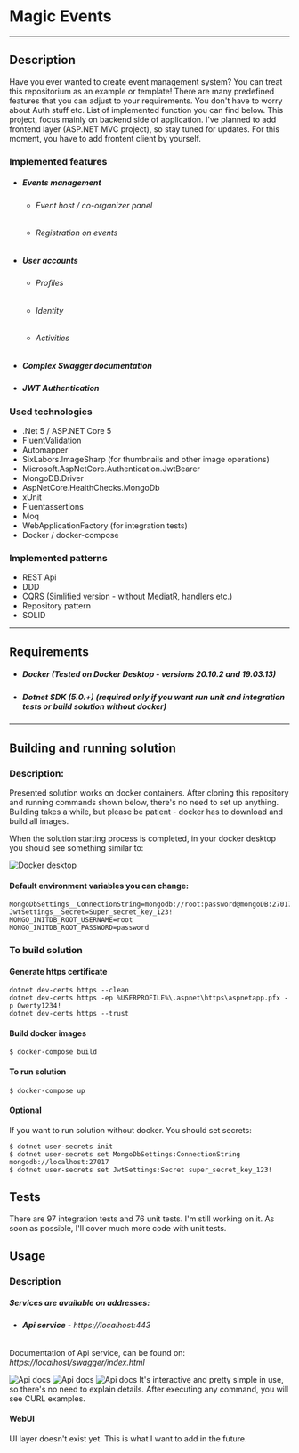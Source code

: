 # Magic Events
***
## Description
Have you ever wanted to create event management system? You can treat this repositorium as an example or template! There are many predefined features that you can adjust to your requirements. You don't have to worry about Auth stuff etc. List of implemented function you can find below. This project, focus mainly on backend side of application. I've planned to add frontend layer (ASP.NET MVC project), so stay tuned for updates. For this moment, you have to add frontent client by yourself. 
### Implemented features
* ##### Events management
    * ###### Event host / co-organizer panel
    * ###### Registration on events
* ##### User accounts
    * ###### Profiles 
    * ###### Identity
    * ###### Activities
* ##### Complex Swagger documentation
* ##### JWT Authentication
### Used technologies
* .Net 5 / ASP.NET Core 5
* FluentValidation
* Automapper
* SixLabors.ImageSharp (for thumbnails and other image operations)
* Microsoft.AspNetCore.Authentication.JwtBearer
* MongoDB.Driver
* AspNetCore.HealthChecks.MongoDb
* xUnit
* Fluentassertions
* Moq
* WebApplicationFactory (for integration tests)
* Docker / docker-compose
### Implemented patterns
* REST Api
* DDD
* CQRS (Simlified version - without MediatR, handlers etc.)
* Repository pattern
* SOLID
***
## Requirements
* ##### **Docker (Tested on Docker Desktop - versions 20.10.2 and 19.03.13)** 
* ##### **Dotnet SDK (5.0.+)** *(required only if you want run unit and integration tests or build solution without docker)*
***
## Building and running solution

### Description:
Presented solution works on docker containers. After cloning this repository and running commands shown below, there's no need to set up anything. Building takes a while, but please be patient - docker has to download and build all images.

When the solution starting process is completed, in your docker desktop you should see something similar to:

![Docker desktop](https://i.imgur.com/C1nawem.png)

#### Default environment variables you can change:
```
MongoDbSettings__ConnectionString=mongodb://root:password@mongoDB:27017
JwtSettings__Secret=Super_secret_key_123!
MONGO_INITDB_ROOT_USERNAME=root
MONGO_INITDB_ROOT_PASSWORD=password
```

### To build solution
#### Generate https certificate
```
dotnet dev-certs https --clean
dotnet dev-certs https -ep %USERPROFILE%\.aspnet\https\aspnetapp.pfx -p Qwerty1234!
dotnet dev-certs https --trust
```
#### Build docker images
```
$ docker-compose build 
```
#### To run solution
```
$ docker-compose up
```

#### Optional
If you want to run solution without docker. You should set secrets:
```
$ dotnet user-secrets init
$ dotnet user-secrets set MongoDbSettings:ConnectionString mongodb://localhost:27017
$ dotnet user-secrets set JwtSettings:Secret super_secret_key_123!
```
## Tests
There are 97 integration tests and 76 unit tests. I'm still working on it. As soon as possible, I'll cover much more code with unit tests.


## Usage

### Description
##### Services are available on addresses:
* ###### **Api service** - *https://localhost:443*
Documentation of Api service, can be found on:
*https://localhost/swagger/index.html* 

![Api docs](https://imgur.com/EK5g2PD.png)
![Api docs](https://imgur.com/GKY0X4P.png)
![Api docs](https://imgur.com/B5hWFCn.png)
It's interactive and pretty simple in use, so there's no need to explain details.
After executing any command, you will see CURL examples.


#### WebUI
UI layer doesn't exist yet. This is what I want to add in the future. 

